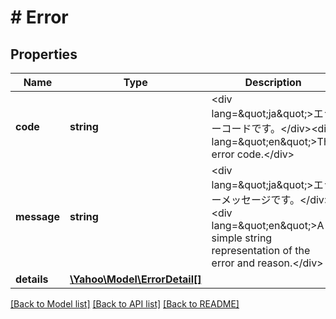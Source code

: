 # # Error

## Properties

Name | Type | Description | Notes
------------ | ------------- | ------------- | -------------
**code** | **string** | &lt;div lang&#x3D;\&quot;ja\&quot;&gt;エラーコードです。&lt;/div&gt;&lt;div lang&#x3D;\&quot;en\&quot;&gt;The error code.&lt;/div&gt; | [optional] 
**message** | **string** | &lt;div lang&#x3D;\&quot;ja\&quot;&gt;エラーメッセージです。&lt;/div&gt;&lt;div lang&#x3D;\&quot;en\&quot;&gt;A simple string representation of the error and reason.&lt;/div&gt; | [optional] 
**details** | [**\Yahoo\Model\ErrorDetail[]**](ErrorDetail.md) |  | [optional] 

[[Back to Model list]](../../README.md#documentation-for-models) [[Back to API list]](../../README.md#documentation-for-api-endpoints) [[Back to README]](../../README.md)


